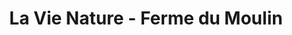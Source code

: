 ---
title: "La Vie Nature - Ferme du Moulin"
url: /saint-leger-en-bray/la-vie-nature-ferme-du-moulin/
shop: Hofladen
---